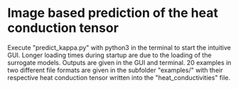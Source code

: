 # Image based prediction of the heat conduction tensor

Execute "predict_kappa.py" with python3 in the terminal to start the intuitive GUI.
Longer loading times during startup are due to the loading of the surrogate models.
Outputs are given in the GUI and terminal.
20 examples in two different file formats are given in the subfolder "examples/" with their respective heat conduction tensor written into the "heat_conductivities" file.
